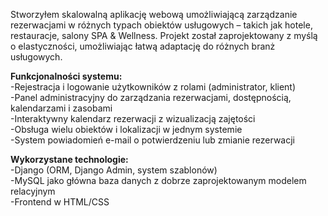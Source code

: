 Stworzyłem skalowalną aplikację webową umożliwiającą zarządzanie rezerwacjami w różnych typach obiektów usługowych – takich jak hotele, restauracje, salony SPA & Wellness. Projekt został zaprojektowany z myślą o elastyczności, umożliwiając łatwą adaptację do różnych branż usługowych.

<b>Funkcjonalności systemu:</b>
<br>-Rejestracja i logowanie użytkowników z rolami (administrator, klient)
<br>-Panel administracyjny do zarządzania rezerwacjami, dostępnością, kalendarzami i zasobami
<br>-Interaktywny kalendarz rezerwacji z wizualizacją zajętości
<br>-Obsługa wielu obiektów i lokalizacji w jednym systemie
<br>-System powiadomień e-mail o potwierdzeniu lub zmianie rezerwacji

<b>Wykorzystane technologie:</b>
<br>-Django (ORM, Django Admin, system szablonów)
<br>-MySQL jako główna baza danych z dobrze zaprojektowanym modelem relacyjnym
<br>-Frontend w HTML/CSS
